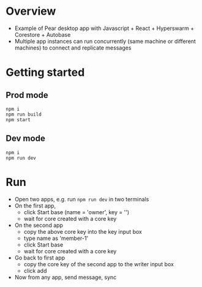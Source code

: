 # Overview
- Example of Pear desktop app with Javascript + React + Hyperswarm + Corestore + Autobase
- Multiple app instances can run concurrently (same machine or different machines) 
to connect and replicate messages

# Getting started
## Prod mode
```shell
npm i
npm run build
npm start
```

## Dev mode
```shell
npm i
npm run dev
```

# Run
- Open two apps, e.g. run `npm run dev` in two terminals
- On the first app, 
  - click Start base (name = 'owner', key = '')
  - wait for core created with a core key
- On the second app
  - copy the above core key into the key input box
  - type name as 'member-1'
  - click Start base
  - wait for core created with a core key
- Go back to first app
  - copy the core key of the second app to the writer input box
  - click add
- Now from any app, send message, sync
